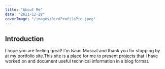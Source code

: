 ```yaml
---
title: "About Me"
date: "2021-12-28"
coverImage: "/images/BirdProfilePic.jpeg"
---
```


## Introduction
I hope you are feeling great! I'm Isaac Muscat and thank you for stopping by at my portfolio site.This site is a place for me to present projects that I have worked on and document useful technical information in a blog format.